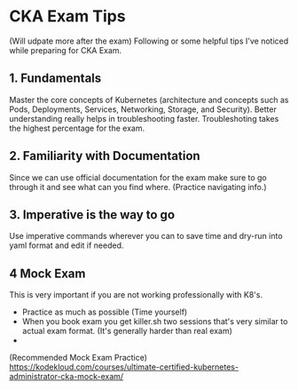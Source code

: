 # CKA Exam Tips
(Will udpate more after the exam)
Following or some helpful tips I've noticed while preparing for CKA Exam.

## 1. Fundamentals

Master the core concepts of Kubernetes (architecture and concepts such as Pods, Deployments, Services, Networking, Storage, and Security). Better understanding really helps in troubleshooting faster. Troubleshoting takes the highest percentage for the exam.

## 2. Familiarity with Documentation

Since we can use official documentation for the exam make sure to go through it and see what can you find where. (Practice navigating info.)

## 3. Imperative is the way to go

Use imperative commands wherever you can to save time and dry-run into yaml format and edit if needed.

## 4 Mock Exam

This is very important if you are not working professionally with K8's.
- Practice as much as possible (Time yourself)
- When you book exam you get killer.sh two sessions that's very similar to actual exam format. (It's generally harder than real exam)
- 


(Recommended Mock Exam Practice)
https://kodekloud.com/courses/ultimate-certified-kubernetes-administrator-cka-mock-exam/
